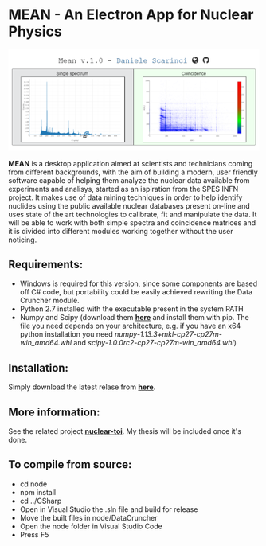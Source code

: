 # MEAN -  An Electron App for Nuclear Physics

![Sample screen](/sample_screen.png)

**MEAN** is a desktop application aimed at scientists and technicians coming from different backgrounds, 
with the aim of building a modern, user friendly software capable of helping them analyze the nuclear data available from experiments 
and analisys, started as an ispiration from the SPES INFN project. 
It makes use of data mining techniques in order to help identify nuclides using the public available nuclear databases present 
on-line and uses state of the art technologies to calibrate, fit and manipulate the data. 
It will be able to work with both simple spectra and coincidence matrices and it is divided into different modules 
working together without the user noticing. 

## Requirements:
- Windows is required for this version, since some components are based off C# code, 
but portability could be easily achieved rewriting the Data Cruncher module.
- Python 2.7 installed with the executable present in the system PATH
- Numpy and Scipy (download them **[here](https://www.lfd.uci.edu/~gohlke/pythonlibs/#scipy)** and install them with pip. 
The file you need depends on your architecture, e.g. if you have an x64 python 
installation you need *numpy-1.13.3+mkl-cp27-cp27m-win_amd64.whl* and *scipy-1.0.0rc2-cp27-cp27m-win_amd64.whl*)

## Installation:
Simply download the latest relase from **[here](https://github.com/TrinTragula/MEAN/releases)**.

## More information:
See the related project **[nuclear-toi](https://github.com/TrinTragula/nuclear-toi)**. My thesis will be included once it's done.


## To compile from source:
- cd node
- npm install
- cd ../CSharp
- Open in Visual Studio the .sln file and build for release
- Move the built files in node/DataCruncher
- Open the node folder in Visual Studio Code
- Press F5
